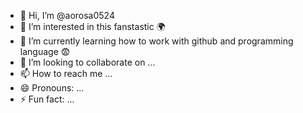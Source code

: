 - 👋 Hi, I’m @aorosa0524
- 👀 I’m interested in this fanstastic 🌍
- 🌱 I’m currently learning how to work with github and programming language 😨
- 💞️ I’m looking to collaborate on ...
- 📫 How to reach me ...
- 😄 Pronouns: ...
- ⚡ Fun fact: ...

<!---
aorosa0524/aorosa0524 is a ✨ special ✨ repository because its `README.md` (this file) appears on your GitHub profile.
You can click the Preview link to take a look at your changes.
--->
